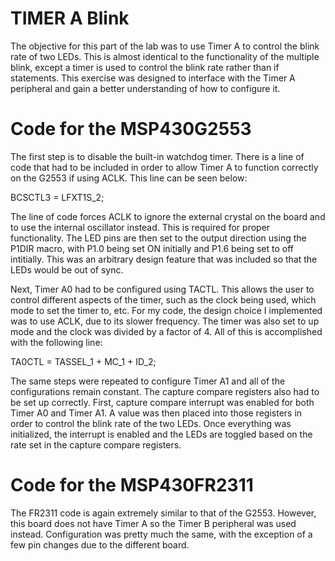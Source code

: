 # TIMER A Blink
The objective for this part of the lab was to use Timer A to control the blink rate of two LEDs. This is almost identical to the functionality of the multiple blink, except a timer is used to control the blink rate rather than if statements. This exercise was designed to interface with the Timer A peripheral and gain a better understanding of how to configure it.

# Code for the MSP430G2553
The first step is to disable the built-in watchdog timer. There is a line of code that had to be included in order to allow Timer A to function correctly on the G2553 if using ACLK. This line can be seen below:

BCSCTL3 = LFXT1S_2;
 
The line of code forces ACLK to ignore the external crystal on the board and to use the internal oscillator instead. This is required for proper functionality. The LED pins are then set to the output direction using the P1DIR macro, with P1.0 being set ON initially and P1.6 being set to off intitially. This was an arbitrary design feature that was included so that the LEDs would be out of sync.
 
Next, Timer A0 had to be configured using TACTL. This allows the user to control different aspects of the timer, such as the clock being used, which mode to set the timer to, etc. For my code, the design choice I implemented was to use ACLK, due to its slower frequency. The timer was also set to up mode and the clock was divided by a factor of 4. All of this is accomplished with the following line:
 
TA0CTL = TASSEL_1 + MC_1 + ID_2;
 
The same steps were repeated to configure Timer A1 and all of the configurations remain constant. The capture compare registers also had to be set up correctly. First, capture compare interrupt was enabled for both Timer A0 and Timer A1. A value was then placed into those registers in order to control the blink rate of the two LEDs. Once everything was initialized, the interrupt is enabled and the LEDs are toggled based on the rate set in the capture compare registers.
 
# Code for the MSP430FR2311
The FR2311 code is again extremely similar to that of the G2553. However, this board does not have Timer A so the Timer B peripheral was used instead. Configuration was pretty much the same, with the exception of a few pin changes due to the different board.
 
